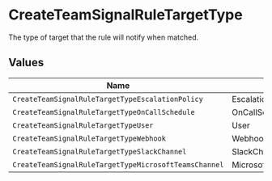# CreateTeamSignalRuleTargetType

The type of target that the rule will notify when matched.


## Values

| Name                                                  | Value                                                 |
| ----------------------------------------------------- | ----------------------------------------------------- |
| `CreateTeamSignalRuleTargetTypeEscalationPolicy`      | EscalationPolicy                                      |
| `CreateTeamSignalRuleTargetTypeOnCallSchedule`        | OnCallSchedule                                        |
| `CreateTeamSignalRuleTargetTypeUser`                  | User                                                  |
| `CreateTeamSignalRuleTargetTypeWebhook`               | Webhook                                               |
| `CreateTeamSignalRuleTargetTypeSlackChannel`          | SlackChannel                                          |
| `CreateTeamSignalRuleTargetTypeMicrosoftTeamsChannel` | MicrosoftTeamsChannel                                 |